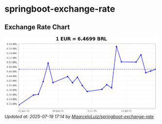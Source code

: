 # springboot-exchange-rate

<!-- EXCHANGE-RATE-START -->
## Exchange Rate Chart

![Exchange Rate Chart](charts/chart.png)*Updated at: 2025-07-19 17:14 by [MaarceloLuiz/springboot-exchange-rate](https://github.com/MaarceloLuiz/springboot-exchange-rate)*


<!-- EXCHANGE-RATE-END -->